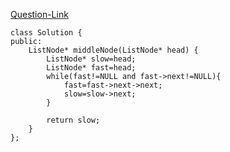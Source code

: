 [Question-Link](https://leetcode.com/problems/middle-of-the-linked-list)
```
class Solution {
public:
    ListNode* middleNode(ListNode* head) {
        ListNode* slow=head;
        ListNode* fast=head;
        while(fast!=NULL and fast->next!=NULL){
            fast=fast->next->next;
            slow=slow->next;
        }
        
        return slow;
    }
};

```
